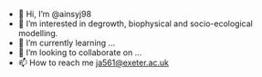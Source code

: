 - 👋 Hi, I’m @ainsyj98
- 👀 I’m interested in degrowth, biophysical and socio-ecological modelling.
- 🌱 I’m currently learning ...
- 💞️ I’m looking to collaborate on ...
- 📫 How to reach me ja561@exeter.ac.uk

<!---
ainsyj98/ainsyj98 is a ✨ special ✨ repository because its `README.md` (this file) appears on your GitHub profile.
You can click the Preview link to take a look at your changes.
--->
